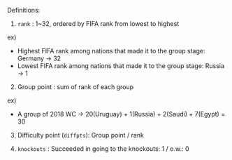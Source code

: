 Definitions:

1. `rank` : 1~32, ordered by FIFA rank from lowest to highest

ex)  
- Highest FIFA rank among nations that made it to the group stage: Germany → 32
- Lowest FIFA rank among nations that made it to the group stage: Russia → 1

2. Group point : sum of rank of each group

ex)  
- A group of 2018 WC → 20(Uruguay) + 1(Russia) + 2(Saudi) + 7(Egypt) = 30

3. Difficulty point (`diffpts`): Group point / rank

4. `knockouts` : Succeeded in going to the knockouts: 1 / o.w.: 0
